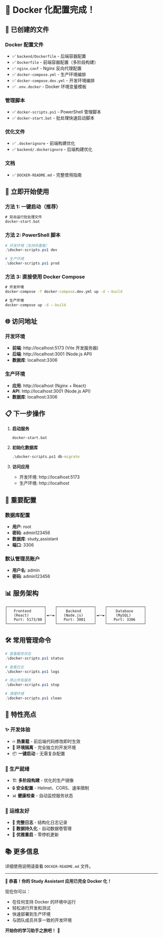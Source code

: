 # 🎉 Docker 化配置完成！

## 📁 已创建的文件

### Docker 配置文件
- ✅ `backend/Dockerfile` - 后端容器配置
- ✅ `Dockerfile` - 前端容器配置（多阶段构建）
- ✅ `nginx.conf` - Nginx 反向代理配置
- ✅ `docker-compose.yml` - 生产环境编排
- ✅ `docker-compose.dev.yml` - 开发环境编排
- ✅ `.env.docker` - Docker 环境变量模板

### 管理脚本
- ✅ `docker-scripts.ps1` - PowerShell 管理脚本
- ✅ `docker-start.bat` - 批处理快速启动脚本

### 优化文件
- ✅ `.dockerignore` - 前端构建优化
- ✅ `backend/.dockerignore` - 后端构建优化

### 文档
- ✅ `DOCKER-README.md` - 完整使用指南

## 🚀 立即开始使用

### 方法 1: 一键启动（推荐）
```cmd
# 双击运行批处理文件
docker-start.bat
```

### 方法 2: PowerShell 脚本
```powershell
# 开发环境（支持热重载）
.\docker-scripts.ps1 dev

# 生产环境
.\docker-scripts.ps1 prod
```

### 方法 3: 直接使用 Docker Compose
```cmd
# 开发环境
docker-compose -f docker-compose.dev.yml up -d --build

# 生产环境  
docker-compose up -d --build
```

## 🌐 访问地址

### 开发环境
- **前端**: http://localhost:5173 (Vite 开发服务器)
- **后端**: http://localhost:3001 (Node.js API)
- **数据库**: localhost:3306

### 生产环境
- **应用**: http://localhost (Nginx + React)
- **API**: http://localhost:3001 (Node.js API)
- **数据库**: localhost:3306

## 📋 下一步操作

1. **启动服务**
   ```cmd
   docker-start.bat
   ```

2. **初始化数据库**
   ```cmd
   .\docker-scripts.ps1 db-migrate
   ```

3. **访问应用**
   - 开发环境: http://localhost:5173
   - 生产环境: http://localhost

## 🔧 重要配置

### 数据库配置
- **用户**: root
- **密码**: admin123456
- **数据库**: study_assistant
- **端口**: 3306

### 默认管理员账户
- **用户名**: admin
- **密码**: admin123456

## 📊 服务架构

```
┌─────────────────┐    ┌─────────────────┐    ┌─────────────────┐
│   Frontend      │    │    Backend      │    │    Database     │
│   (React)       │◄──►│   (Node.js)     │◄──►│    (MySQL)      │
│   Port: 5173/80 │    │   Port: 3001    │    │   Port: 3306    │
└─────────────────┘    └─────────────────┘    └─────────────────┘
```

## 🛠️ 常用管理命令

```powershell
# 查看服务状态
.\docker-scripts.ps1 status

# 查看日志
.\docker-scripts.ps1 logs

# 停止所有服务
.\docker-scripts.ps1 stop

# 清理环境
.\docker-scripts.ps1 clean
```

## 🎯 特性亮点

### ✨ 开发体验
- 🔥 **热重载** - 前后端代码修改即时生效
- 🐳 **环境隔离** - 完全独立的开发环境
- 📦 **一键启动** - 无需复杂配置

### 🚀 生产就绪
- 🏗️ **多阶段构建** - 优化的生产镜像
- 🔒 **安全配置** - Helmet、CORS、速率限制
- 📊 **健康检查** - 自动监控服务状态

### 🔧 运维友好
- 📝 **完整日志** - 结构化日志记录
- 💾 **数据持久化** - 自动数据卷管理
- 🔄 **优雅重启** - 零停机更新

## 📚 更多信息

详细使用说明请查看 `DOCKER-README.md` 文件。

---

**🎉 恭喜！你的 Study Assistant 应用已完全 Docker 化！**

现在你可以：
- 在任何支持 Docker 的环境中运行
- 轻松进行开发和测试
- 快速部署到生产环境
- 与团队成员共享一致的开发环境

**开始你的学习助手之旅吧！** 🚀